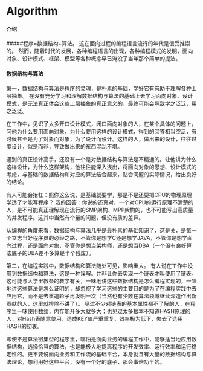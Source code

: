 # Algorithm

#### 介绍
#####程序=数据结构+算法。
这在面向过程的编程语言流行的年代是很受推崇的。
然而，随着时代的发展，各种编程语言的出现，各种编程模式的发明，面向对象、设计模式、框架、模型等各种概念早已淹没了当年那个简单的提法。
#### 数据结构与算法
第一，数据结构与算法是程序的灵魂，是朴素的基础，学好它有有助于理解各种上层抽象。
在没有充分学习和理解数据结构与算法的基础上去学习面向对象、设计模式，是无法真正体会这些上层抽象的真正意义的，最终可能会导致学之泛泛，用之泛泛。

在工作中，见识了太多开口设计模式，闭口面向对象的人，在某个具体的问题上，问他为什么要用面向对象，为什么要用这样的设计模式，得到的回答相当空泛，有时候甚至是为了对象而对象，为了设计而设计。这样的人，做出来的设计，往往过度设计，似是而非，导致做出来的东西混乱不堪。

遇到的真正设计高手，还没有一个是对数据结构与算法是不精通的。让他讲为什么这样设计，为什么这样架构，他往往能深入浅出，将面向对象的思想、设计模式的考虑，与基础的数据结构和对应的算法结合起来，贴合问题的实际情况，给出良好的结论。

有人可能会抬杠：照你这么说，是基础就要学，那是不是还要把CPU的物理原理学透了才能写程序？
我的回答：你说的还真对，一个对CPU的运行原理不清楚的人，是不可能真正理解现在流行的SMP架构、MPP架构的，也不可能写出高质量的并发程序。这其中当然有个量的问题，但没有质的差异。

从编程的角度来看，数据结构与算法几乎是最朴素的基础知识了，这是关，是每一个立志当好程序员的必经之路，不管你是想学C还是想学JAVA，不管你是想学面向过程，还是面向对象，不管你是想当架构师，还是想当DBA（一个没有良好算法底子的DBA差不多算是半个残废）。

第二，在编程实践中，数据结构和算法随处可见，影响重大。
有人说在工作中没用到数据结构和算法，这是一种误解。并非让你去实现一个链表才叫使用了链表。这可能与大学里教条的教学有关，一味地讲这些数据结构是怎么编程实现的，一味地讲这些算法是怎么证明的，却忽视了学习这些的主要目的是为了在编程实践中去应用它，而不是去重造轮子再发明一次（当然也有少数在算法领域继续深造作出新贡献的人，这里就排除不讲了）。
见过不少对链表的基本属性都不了解的人，在程序里一味使用数组，内存能开多大就多大；也见过太多根本不知道HASH原理的人，对Hash表随意使用，造成KEY值严重重复、效率极为低下、失去了选用HASH的初衷。

即使不是算法密集型的程序里，哪怕是面向业务的编程工作中，能够适当地应用数据结构，选择恰当的算法，也是能极大地提高程序的开发效率、运行效率和运行稳定性的。更不要说面向业务和工作流的基础平台，本身就含有大量的数据结构与算法理论，想利用好这些平台，没有一个好的底子，那会事倍功半的。

